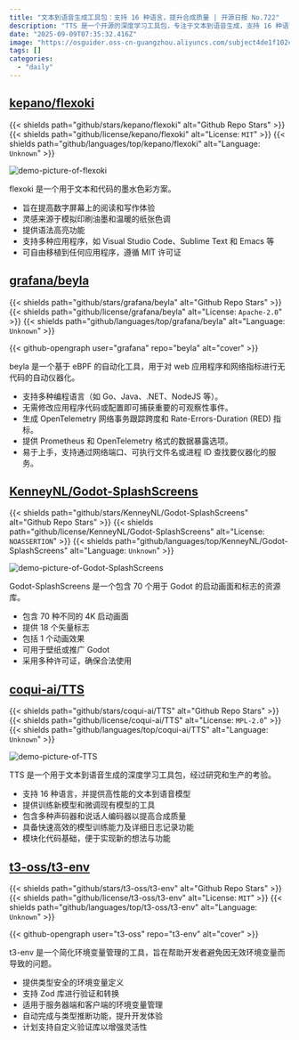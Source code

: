 ```yaml
---
title: "文本到语音生成工具包：支持 16 种语言，提升合成质量 | 开源日报 No.722"
description: "TTS 是一个开源的深度学习工具包，专注于文本到语音生成，支持 16 种语言，提供高性能的语音模型和模型训练工具，具备多种声码器和说话人编码器，确保合成质量，具有高效的训练能力和模块化的代码结构，便于扩展和创新。"
date: "2025-09-09T07:35:32.416Z"
image: "https://osguider.oss-cn-guangzhou.aliyuncs.com/subject4de1f102cff14661074845e2502833e4.png"
tags: []
categories:
  - "daily"
---
```


## [kepano/flexoki](https://github.com/kepano/flexoki)

{{< shields path="github/stars/kepano/flexoki" alt="Github Repo Stars" >}} {{< shields path="github/license/kepano/flexoki" alt="License: `MIT`" >}} {{< shields path="github/languages/top/kepano/flexoki" alt="Language: `Unknown`" >}}

![demo-picture-of-flexoki](https://osguider.oss-cn-guangzhou.aliyuncs.com/subject/c0b9155bc77b0b2d7a39df9b177eec7b.png)

flexoki 是一个用于文本和代码的墨水色彩方案。

- 旨在提高数字屏幕上的阅读和写作体验
- 灵感来源于模拟印刷油墨和温暖的纸张色调
- 提供语法高亮功能
- 支持多种应用程序，如 Visual Studio Code、Sublime Text 和 Emacs 等
- 可自由移植到任何应用程序，遵循 MIT 许可证
  
## [grafana/beyla](https://github.com/grafana/beyla)

{{< shields path="github/stars/grafana/beyla" alt="Github Repo Stars" >}} {{< shields path="github/license/grafana/beyla" alt="License: `Apache-2.0`" >}} {{< shields path="github/languages/top/grafana/beyla" alt="Language: `Unknown`" >}}

{{< github-opengraph user="grafana" repo="beyla" alt="cover" >}}

beyla 是一个基于 eBPF 的自动化工具，用于对 web 应用程序和网络指标进行无代码的自动仪器化。

- 支持多种编程语言（如 Go、Java、.NET、NodeJS 等）。
- 无需修改应用程序代码或配置即可捕获重要的可观察性事件。
- 生成 OpenTelemetry 网络事务跟踪跨度和 Rate-Errors-Duration (RED) 指标。
- 提供 Prometheus 和 OpenTelemetry 格式的数据暴露选项。
- 易于上手，支持通过网络端口、可执行文件名或进程 ID 查找要仪器化的服务。
  
## [KenneyNL/Godot-SplashScreens](https://github.com/KenneyNL/Godot-SplashScreens)

{{< shields path="github/stars/KenneyNL/Godot-SplashScreens" alt="Github Repo Stars" >}} {{< shields path="github/license/KenneyNL/Godot-SplashScreens" alt="License: `NOASSERTION`" >}} {{< shields path="github/languages/top/KenneyNL/Godot-SplashScreens" alt="Language: `Unknown`" >}}

![demo-picture-of-Godot-SplashScreens](https://static.osguider.com/subject/github/KenneyNL/Godot-SplashScreens/a5eb3eb1880d88a18771107934c72665.png)

Godot-SplashScreens 是一个包含 70 个用于 Godot 的启动画面和标志的资源库。

- 包含 70 种不同的 4K 启动画面
- 提供 18 个矢量标志
- 包括 1 个动画效果
- 可用于壁纸或推广 Godot
- 采用多种许可证，确保合法使用
  
## [coqui-ai/TTS](https://github.com/coqui-ai/TTS)

{{< shields path="github/stars/coqui-ai/TTS" alt="Github Repo Stars" >}} {{< shields path="github/license/coqui-ai/TTS" alt="License: `MPL-2.0`" >}} {{< shields path="github/languages/top/coqui-ai/TTS" alt="Language: `Unknown`" >}}

![demo-picture-of-TTS](https://static.osguider.com/subject/github/coqui-ai/TTS/3fe49255c63b4c7f0999dc7a21582639.png)

TTS 是一个用于文本到语音生成的深度学习工具包，经过研究和生产的考验。

- 支持 16 种语言，并提供高性能的文本到语音模型
- 提供训练新模型和微调现有模型的工具
- 包含多种声码器和说话人编码器以提高合成质量
- 具备快速高效的模型训练能力及详细日志记录功能
- 模块化代码基础，便于实现新的想法与功能
  
## [t3-oss/t3-env](https://github.com/t3-oss/t3-env)

{{< shields path="github/stars/t3-oss/t3-env" alt="Github Repo Stars" >}} {{< shields path="github/license/t3-oss/t3-env" alt="License: `MIT`" >}} {{< shields path="github/languages/top/t3-oss/t3-env" alt="Language: `Unknown`" >}}

{{< github-opengraph user="t3-oss" repo="t3-env" alt="cover" >}}

t3-env 是一个简化环境变量管理的工具，旨在帮助开发者避免因无效环境变量而导致的问题。

- 提供类型安全的环境变量定义
- 支持 Zod 库进行验证和转换
- 适用于服务器端和客户端的环境变量管理
- 自动完成与类型推断功能，提升开发体验
- 计划支持自定义验证库以增强灵活性
  
